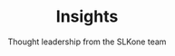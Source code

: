 ---
layout: page
title: Insights
layout: insights
subtitle: "Thought leadership from the SLKone team"
paginate: 10
permalink: /insights/
---